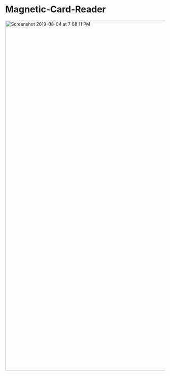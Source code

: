 # Magnetic-Card-Reader
<img width="1100" alt="Screenshot 2019-08-04 at 7 08 11 PM" src="https://user-images.githubusercontent.com/35193029/62424357-66379800-b6eb-11e9-9281-0b83f2600834.png" style="max-width:100%;">

